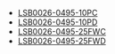 * [LSB0026-0495-10PC](lsb0026-0495-10pc/LSB0026-0495-10PC.md)
* [LSB0026-0495-10PD](lsb0026-0495-10pd/LSB0026-0495-10PD.md)
* [LSB0026-0495-25FWC](lsb0026-0495-25fwc/LSB0026-0495-25FWC.md)
* [LSB0026-0495-25FWD](lsb0026-0495-25fwd/LSB0026-0495-25FWD.md)
